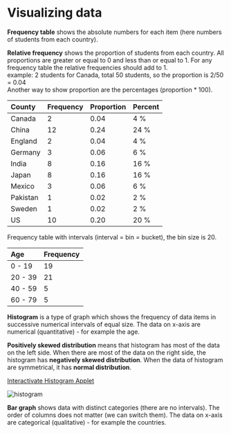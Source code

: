 # Visualizing data
__Frequency table__ shows the absolute numbers for each item (here numbers of students from each country).

__Relative frequency__ shows the proportion of students from each country. All proportions are greater or equal to 0 and less than or equal to 1. For any frequency table the relative frequencies should add to 1. \
example: 2 students for Canada, total 50 students, so the proportion is 2/50 = 0.04 \
Another way to show proportion are the percentages (proportion * 100).

| County      | Frequency | Proportion | Percent   |
| :---------- | :---------| :--------- | :-------- |
| Canada      | 2         | 0.04       | 4 %       |
| China       | 12        | 0.24       | 24 %      |
| England     | 2         | 0.04       | 4 %       |
| Germany     | 3         | 0.06       | 6 %       |
| India       | 8         | 0.16       | 16 %      |
| Japan       | 8         | 0.16       | 16 %      |
| Mexico      | 3         | 0.06       | 6 %       |
| Pakistan    | 1         | 0.02       | 2 %       |
| Sweden      | 1         | 0.02       | 2 %       |
| US          | 10        | 0.20       | 20 %      |

Frequency table with intervals (interval = bin = bucket), the bin size is 20.

| Age         | Frequency  |
| :---------- | :----------|
| 0 - 19      | 19         |
| 20 - 39     | 21         |
| 40 - 59     | 5          |
| 60 - 79     | 5          |

__Histogram__ is a type of graph which shows the frequency of data items in successive numerical intervals of equal size. The data on x-axis are numerical (quantitative) - for example the age.

__Positively skewed distribution__ means that histogram has most of the data on the left side. When there are most of the data on the right side, the histogram has __negatively skewed distribution__. When the data of histogram are symmetrical, it has __normal distribution__.

[Interactivate Histogram Applet](http://www.shodor.org/interactivate/activities/Histogram/)

![histogram](https://github.com/hanny21/udacity_data_notes/blob/master/intro_to_descriptive_statistics/img/histogram.PNG)

__Bar graph__ shows data with distinct categories (there are no intervals). The order of columns does not matter (we can switch them). The data on x-axis are categorical (qualitative) - for example the countries.
